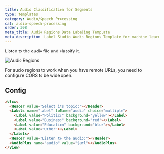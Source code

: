```yaml
---
title: Audio Classification for Segments
type: templates
category: Audio/Speech Processing
cat: audio-speech-processing
order: 308
meta_title: Audio Regions Data Labeling Template
meta_description: Label Studio Audio Regions Template for machine learning and data science data labeling projects.
---
```


Listen to the audio file and classify it. 

<img src="/images/screens/audio_regions.png" class="img-template-example" title="Audio Regions" />

<p class="tip">For audio regions to work when you have remote URLs, you need to configure CORS to be wide open.</p>

## Config 

```html
<View>
  <Header value="Select its topic:"></Header>
  <Labels name="label" toName="audio" choice="multiple">
    <Label value="Politics" background="yellow"></Label>
    <Label value="Business" background="red"></Label>
    <Label value="Education" background="blue"></Label>
    <Label value="Other"></Label>
  </Labels>
  <Header value="Listen to the audio:"></Header>
  <AudioPlus name="audio" value="$url"></AudioPlus>
</View>
```
